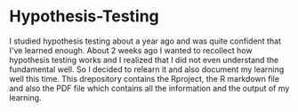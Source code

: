 # Hypothesis-Testing


I studied hypothesis testing about a year ago and was quite confident that I've learned enough. About 2 weeks ago I wanted to recollect how hypothesis testing works and I realized that I did not even understand the fundamental well. So I decided to relearn it and also document my learning well this time. 
This drepository contains the Rproject, the R markdown file and also the PDF file which contains all the information and the output of my learning. 
